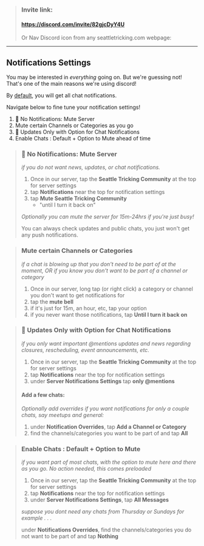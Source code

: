 > ### Invite link:
>
> #### https://discord.com/invite/82gjcDyY4U
>
> Or Nav Discord icon from any seattletricking.com webpage: [<ion-icon size="large" name="logo-discord"></ion-icon>](https://discord.com/invite/82gjcDyY4U)

---

## Notifications Settings

You may be interested in _everything_ going on. But we're guessing not! That's one of the main reasons we're using discord!

By [default](#enable-chats), you will get all chat notifications.

Navigate below to fine tune your notification settings!

1. 🙅 No Notifications: Mute Server
2. Mute certain Channels or Categories as you go
3. 📢 Updates Only with Option for Chat Notifications
4. Enable Chats : Default + Option to Mute ahead of time

<blockquote>

### 🙅 No Notifications: Mute Server

_if you do not want news, updates, or chat notifications._

1. Once in our server, tap the **Seattle Tricking Community** at the top for server settings
2. tap **Notifications** near the top for notification settings
3. tap **Mute Seattle Tricking Community**
   - "until I turn it back on"

_Optionally you can mute the server for 15m-24hrs if you're just busy!_

You can always check updates and public chats, you just won't get any push notifications.

</blockquote>
<blockquote>

### Mute certain Channels or Categories

_if a chat is blowing up that you don't need to be part of at the moment, OR if you know you don't want to be part of a channel or category_

1. Once in our server, long tap (or right click) a category or channel you don't want to get notifications for
1. tap the **mute bell**
1. if it's just for 15m, an hour, etc, tap your option
1. if you never want those notifications, tap **Until I turn it back on**

</blockquote>
<blockquote>

### 📢 Updates Only with Option for Chat Notifications

_if you only want important @mentions updates and news regarding closures, rescheduling, event announcements, etc._

1. Once in our server, tap the **Seattle Tricking Community** at the top for server settings
2. tap **Notifications** near the top for notification settings
3. under **Server Notifications Settings** tap **only @mentions**

#### Add a few chats:

_Optionally add overrides if you want notifications for only a couple chats, say meetups and general:_

1. under **Notification Overrides**, tap **Add a Channel or Category**
1. find the channels/categories you want to be part of and tap **All**

</blockquote>
<blockquote>

### Enable Chats : Default + Option to Mute

_if you want part of most chats, with the option to mute here and there as you go. No action needed, this comes preloaded_

1. Once in our server, tap the **Seattle Tricking Community** at the top for server settings
2. tap **Notifications** near the top for notification settings
3. under **Server Notifications Settings**, tap **All Messages**

_suppose you dont need any chats from Thursday or Sundays for example . . ._

under **Notifications Overrides**, find the channels/categories you do not want to be part of and tap **Nothing**

</blockquote>
